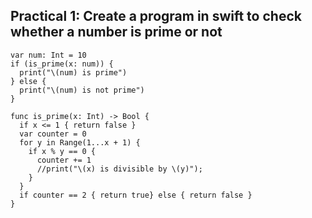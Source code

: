 ## Practical 1: Create a program in swift to check whether a number is prime or not

```
var num: Int = 10
if (is_prime(x: num)) {
  print("\(num) is prime")
} else {
  print("\(num) is not prime")
}

func is_prime(x: Int) -> Bool {
  if x <= 1 { return false }
  var counter = 0
  for y in Range(1...x + 1) {
    if x % y == 0 {
      counter += 1
      //print("\(x) is divisible by \(y)");
    }
  }
  if counter == 2 { return true} else { return false }
}
```
